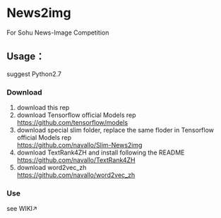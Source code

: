 # News2img
For Sohu News-Image Competition

## Usage：  
suggest Python2.7  
### Download  
1. download this rep  
2. download Tensorflow official Models rep  
https://github.com/tensorflow/models  
3. download special slim folder, replace the same floder in Tensorflow official Models rep  
https://github.com/navallo/Slim-News2img  
4. download TextRank4ZH and install following the README  
https://github.com/navallo/TextRank4ZH  
5. download word2vec_zh  
https://github.com/navallo/word2vec_zh  

### Use  
see WIKI↗  
